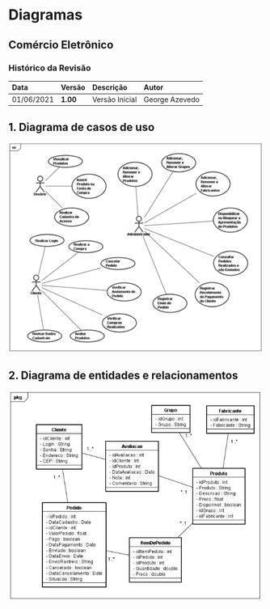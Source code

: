 # Diagramas

## Comércio Eletrônico

### Histórico da Revisão 

|  Data  | Versão | Descrição | Autor |
|:-------|:-------|:----------|:------|
| 01/06/2021 | **1.00** | Versão Inicial  | George Azevedo |

## 1. Diagrama de casos de uso 

![Casos de Uso](imagens/Diagrama_Casos_de_Uso.png)

## 2. Diagrama de entidades e relacionamentos

![Entidades e Relacionamentos](imagens/Diagrama_Entidades_e_Relacionamentos.png)
